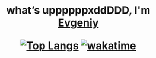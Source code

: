 <h1 align="center">​what’s uppppppxddDDD, I'm <a href="https://github.com/noscope096" target="_blank">Evgeniy</a> 

[![Top Langs](https://github-readme-stats.vercel.app/api/top-langs/?username=noscope096&layout=compact)](https://github.com/anuraghazra/github-readme-stats)
[![wakatime](https://wakatime.com/badge/user/cc930930-d660-4afc-b0ff-8293f2f9ea82.svg)](https://wakatime.com/@cc930930-d660-4afc-b0ff-8293f2f9ea82)
